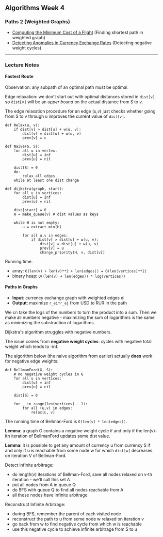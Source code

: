 ## Algorithms Week 4
### Paths 2 (Weighted Graphs)

* [Computing the Minimum Cost of a Flight]() (Finding shortest path in weighted graph)
* [Detecting Anomalies in Currency Exchange Rates]() (Detecting negative weight cycles)

---

### Lecture Notes
#### Fastest Route
Observation: any subpath of an optimal path must be optimal.

Edge relaxation: we don't start out with optimal distances stored
in `dist[v]` so `dist[v]` will be an *upper bound* on the actual distance
from S to v.

The edge relaxation procedure for an edge (u,v) just checks whether going
from S to v through u improves the current value of `dist[v]`.

```
def Relax(u, v):
	if dist[v] > dist[u] + w(u, v):
		dist[v] = dist[u] + w(u, v)
		prev[v] = u

def Naive(G, S):
	for all u in vertex:
		dist[u] = inf
		prev[u] = nil

	dist[S] = 0
	do:
		relax all edges
	while at least one dist change

def dijkstra(graph, start):
	for all u in vertices:
		dist[u] = inf
		prev[u] = nil

	dist[start] = 0
	H = make_queue(v) # dist values as keys

	while H is not empty:
		u = extract_min(H)

		for all u,v in edges:
			if dist[v] > dist[u] + w(u, v):
				dist[v] = dist[u] + w(u, v)
				prev[v] = u
				change_priority(H, v, dist[v])
```
Running time:
* array: `O(len(v) + len(v)**2 + len(edges)) = O(len(vertices)**2)`
* binary heap: `O((len(v) + len(edges)) * log(vertices))`

#### Paths in Graphs
* **Input**: currency exchange graph with weighted edges ei
* **Output**: maximize `r_ei*r_ej` from USD to RUR in the path

We cn take the logs of the numbers to turn the product into a sum. Then
we make all numbers negative - maximizing the sum of logarithms is the same as minimizing
the substraction of logarithms.

Dijkstra's algorithm struggles with negative numbers.

The issue comes from **negative weight cycles**: cycles with negative total
weight which tends to -inf.

The algorithm below (the naive algorithm from earlier) actually **does** work for negative edge weights:

```
def BellmanFord(G, S):
	# no negative weight cycles in G
	for all u in vertices:
		dist[u] = inf
		prev[u] = nil

	dist[S] = 0

	for _ in range(len(vertices) - 1):
		for all (u,v) in edges:
			relax(u, v)
```

The running time of Bellman-Ford is `O(len(v) * len(edges))`.

**Lemma**: a graph G contains a negative weight cycle if and only if
the len(v)-ith iteration of BellmanFord updates some dist value.

**Lemma**: it is possible to get any amount of currency u from currency S
if and only if u is reachable from some node w for which `dist[w]` 
decreases on iteration V of Bellman-Ford.

Detect infinite arbitrage:
* do length(v) iterations of Bellman-Ford, save all nodes relaxed
on v-th iteration - we'll call this set A
* put all nodes from A in queue Q
* do BFS with queue Q to find all nodes reachable from A
* all these nodes have infinite arbitrage

Reconstruct Infinite Arbitrage:
* during BFS, remember the parent of each visited node
* reconstruct the path to u from some node w relaxed on iteration v
* go back from w to find negative cycle from which w is reachable
* use this negative cycle to achieve infinite arbitrage from S to u

